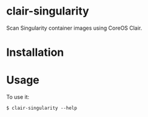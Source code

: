 # clair-singularity

Scan Singularity container images using CoreOS Clair.


# Installation

# Usage

To use it:

    $ clair-singularity --help


